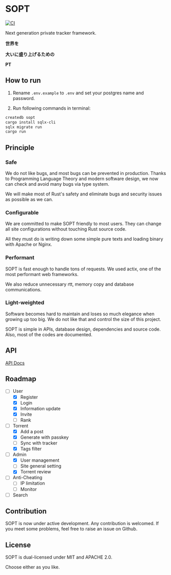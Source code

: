 # SOPT

[![CI](https://github.com/NJUPT-NYR/SOPT/actions/workflows/CI.yml/badge.svg)](https://github.com/NJUPT-NYR/SOPT/actions/workflows/CI.yml)

Next generation private tracker framework.

**世界を**

**大いに盛り上げるための**

**PT**

## How to run

1. Rename `.env.example` to `.env` and set your postgres name and password.

2. Run following commands in terminal:

```bash
createdb sopt
cargo install sqlx-cli
sqlx migrate run
cargo run
```

## Principle

### Safe
We do not like bugs, and most bugs can be prevented in production.
Thanks to Programming Language Theory and modern software design, we
now can check and avoid many bugs via type system.

We will make most of Rust's safety and eliminate bugs and security 
issues as possible as we can.

### Configurable
We are committed to make SOPT friendly to most users. They can change
all site configurations without touching Rust source code. 

All they must do is writing down some simple pure texts 
and loading binary with Apache or Nginx.

### Performant
SOPT is fast enough to handle tons of requests. We used actix, one 
of the most performant web frameworks.

We also reduce unnecessary rtt, memory copy and database communications.

### Light-weighted
Software becomes hard to maintain and loses so much elegance when 
growing up too big. We do not like that and control the size of
this project.

SOPT is simple in APIs, database design, dependencies and source code.
Also, most of the codes are documented.

## API

[API Docs](https://github.com/NJUPT-NYR/SOPT/blob/master/API.md)

## Roadmap

- [ ] User
  - [x] Register
  - [x] Login
  - [x] Information update
  - [x] Invite
  - [ ] Rank
- [ ] Torrent
  - [x] Add a post
  - [x] Generate with passkey
  - [ ] Sync with tracker
  - [x] Tags filter
- [ ] Admin
  - [x] User management
  - [ ] Site general setting
  - [x] Torrent review
- [ ] Anti-Cheating
  - [ ] IP limitation
  - [ ] Monitor
- [ ] Search  

## Contribution
SOPT is now under active development. Any contribution is welcomed.
If you meet some problems, feel free to raise an issue on Github.

## License

SOPT is dual-licensed under MIT and APACHE 2.0.

Choose either as you like.
